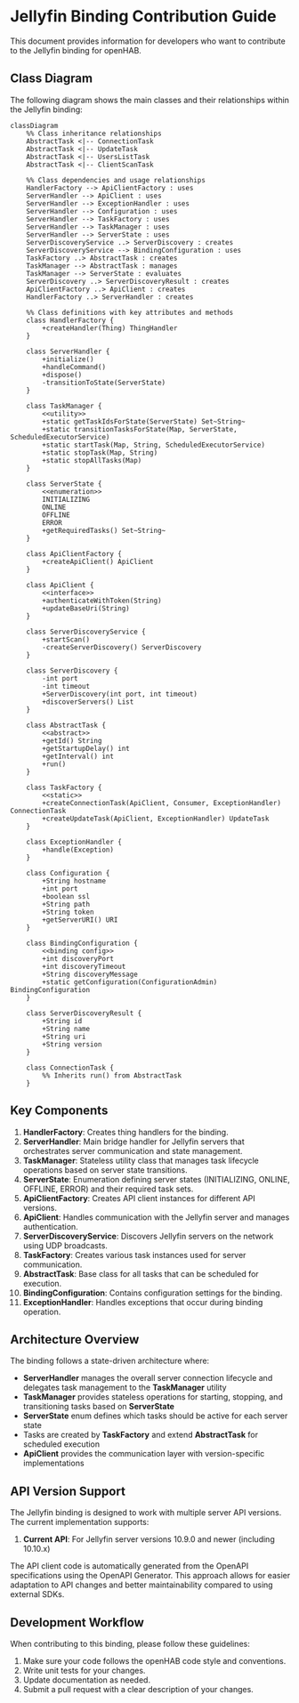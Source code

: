 # Jellyfin Binding Contribution Guide

This document provides information for developers who want to contribute to the Jellyfin binding for openHAB.

## Class Diagram

The following diagram shows the main classes and their relationships within the Jellyfin binding:

```mermaid
classDiagram
    %% Class inheritance relationships
    AbstractTask <|-- ConnectionTask
    AbstractTask <|-- UpdateTask
    AbstractTask <|-- UsersListTask
    AbstractTask <|-- ClientScanTask
    
    %% Class dependencies and usage relationships
    HandlerFactory --> ApiClientFactory : uses
    ServerHandler --> ApiClient : uses
    ServerHandler --> ExceptionHandler : uses
    ServerHandler --> Configuration : uses
    ServerHandler --> TaskFactory : uses
    ServerHandler --> TaskManager : uses
    ServerHandler --> ServerState : uses
    ServerDiscoveryService ..> ServerDiscovery : creates
    ServerDiscoveryService --> BindingConfiguration : uses
    TaskFactory ..> AbstractTask : creates
    TaskManager --> AbstractTask : manages
    TaskManager --> ServerState : evaluates
    ServerDiscovery ..> ServerDiscoveryResult : creates
    ApiClientFactory ..> ApiClient : creates
    HandlerFactory ..> ServerHandler : creates
    
    %% Class definitions with key attributes and methods
    class HandlerFactory {
        +createHandler(Thing) ThingHandler
    }
    
    class ServerHandler {
        +initialize()
        +handleCommand()
        +dispose()
        -transitionToState(ServerState)
    }
    
    class TaskManager {
        <<utility>>
        +static getTaskIdsForState(ServerState) Set~String~
        +static transitionTasksForState(Map, ServerState, ScheduledExecutorService)
        +static startTask(Map, String, ScheduledExecutorService)
        +static stopTask(Map, String)
        +static stopAllTasks(Map)
    }
    
    class ServerState {
        <<enumeration>>
        INITIALIZING
        ONLINE
        OFFLINE
        ERROR
        +getRequiredTasks() Set~String~
    }
    
    class ApiClientFactory {
        +createApiClient() ApiClient
    }
    
    class ApiClient {
        <<interface>>
        +authenticateWithToken(String)
        +updateBaseUri(String)
    }
    
    class ServerDiscoveryService {
        +startScan()
        -createServerDiscovery() ServerDiscovery
    }
    
    class ServerDiscovery {
        -int port
        -int timeout
        +ServerDiscovery(int port, int timeout)
        +discoverServers() List
    }
    
    class AbstractTask {
        <<abstract>>
        +getId() String
        +getStartupDelay() int
        +getInterval() int
        +run()
    }
    
    class TaskFactory {
        <<static>>
        +createConnectionTask(ApiClient, Consumer, ExceptionHandler) ConnectionTask
        +createUpdateTask(ApiClient, ExceptionHandler) UpdateTask
    }
    
    class ExceptionHandler {
        +handle(Exception)
    }
    
    class Configuration {
        +String hostname
        +int port
        +boolean ssl
        +String path
        +String token
        +getServerURI() URI
    }
    
    class BindingConfiguration {
        <<binding config>>
        +int discoveryPort
        +int discoveryTimeout
        +String discoveryMessage
        +static getConfiguration(ConfigurationAdmin) BindingConfiguration
    }
    
    class ServerDiscoveryResult {
        +String id
        +String name
        +String uri
        +String version
    }
    
    class ConnectionTask {
        %% Inherits run() from AbstractTask
    }
```

## Key Components

1. **HandlerFactory**: Creates thing handlers for the binding.
2. **ServerHandler**: Main bridge handler for Jellyfin servers that orchestrates server communication and state management.
3. **TaskManager**: Stateless utility class that manages task lifecycle operations based on server state transitions.
4. **ServerState**: Enumeration defining server states (INITIALIZING, ONLINE, OFFLINE, ERROR) and their required task sets.
5. **ApiClientFactory**: Creates API client instances for different API versions.
6. **ApiClient**: Handles communication with the Jellyfin server and manages authentication.
7. **ServerDiscoveryService**: Discovers Jellyfin servers on the network using UDP broadcasts.
8. **TaskFactory**: Creates various task instances used for server communication.
9. **AbstractTask**: Base class for all tasks that can be scheduled for execution.
10. **BindingConfiguration**: Contains configuration settings for the binding.
11. **ExceptionHandler**: Handles exceptions that occur during binding operation.

## Architecture Overview

The binding follows a state-driven architecture where:

- **ServerHandler** manages the overall server connection lifecycle and delegates task management to the **TaskManager** utility
- **TaskManager** provides stateless operations for starting, stopping, and transitioning tasks based on **ServerState**
- **ServerState** enum defines which tasks should be active for each server state
- Tasks are created by **TaskFactory** and extend **AbstractTask** for scheduled execution
- **ApiClient** provides the communication layer with version-specific implementations

## API Version Support

The Jellyfin binding is designed to work with multiple server API versions.
The current implementation supports:

1. **Current API**: For Jellyfin server versions 10.9.0 and newer (including 10.10.x)

The API client code is automatically generated from the OpenAPI specifications using the OpenAPI Generator.
This approach allows for easier adaptation to API changes and better maintainability compared to using external SDKs.

## Development Workflow

When contributing to this binding, please follow these guidelines:

1. Make sure your code follows the openHAB code style and conventions.
2. Write unit tests for your changes.
3. Update documentation as needed.
4. Submit a pull request with a clear description of your changes.
